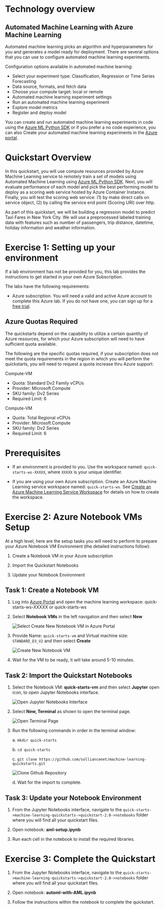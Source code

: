 # Technology overview

## Automated Machine Learning with Azure Machine Learning
Automated machine learning picks an algorithm and hyperparameters for you and generates a model ready for deployment. There are several options that you can use to configure automated machine learning experiments.

Configuration options available in automated machine learning:

- Select your experiment type: Classification, Regression or Time Series Forecasting
- Data source, formats, and fetch data
- Choose your compute target: local or remote
- Automated machine learning experiment settings
- Run an automated machine learning experiment
- Explore model metrics
- Register and deploy model

You can create and run automated machine learning experiments in code using the [Azure ML Python SDK](https://docs.microsoft.com/en-us/azure/machine-learning/service/how-to-configure-auto-train) or if you prefer a no code experience, you can also Create your automated machine learning experiments in the [Azure portal](https://docs.microsoft.com/en-us/azure/machine-learning/service/how-to-create-portal-experiments).

# Quickstart Overview

In this quickstart, you will use compute resources provided by Azure Machine Learning service to remotely train a set of models using Automated Machine Learning using [Azure ML Python SDK](https://docs.microsoft.com/en-us/azure/machine-learning/service/how-to-configure-auto-train). Next, you will evaluate performance of each model and pick the best performing model to deploy as a scoring web service hosted by Azure Container Instance. Finally, you will test the scoring web service: (1) by make direct calls on service object, (2) by calling the service end point (Scoring URI) over http.

As part of this quickstart, we will be building a regression model to predict Taxi Fares in New York City. We will use a preprocessed labeled training data with features such as number of passengers, trip distance, datetime, holiday information and weather information.

# Exercise 1: Setting up your environment 

If a lab environment has not be provided for you, this lab provides the instructions to get started in your own Azure Subscription.

The labs have the following requirements:
- Azure subscription. You will need a valid and active Azure account to complete this Azure lab. If you do not have one, you can sign up for a [free trial](https://azure.microsoft.com/en-us/free/).

## Azure Quotas Required
The quickstarts depend on the capability to utilize a certain quantity of Azure resources, for which your Azure subscription will need to have sufficient quota available. 

The following are the specific quotas required, if your subscription does not meet the quota requirements in the region in which you will perform the quickstarts, you will need to request a quota increase thru Azure support:

Compute-VM
- Quota: Standard Dv2 Family vCPUs
- Provider: Microsoft.Compute
- SKU family: Dv2 Series
- Required Limit: 6

Compute-VM
- Quota: Total Regional vCPUs
- Provider: Microsoft.Compute
- SKU family: Dv2 Series
- Required Limit: 6

# Prerequisites

- If an environment is provided to you. Use the workspace named: `quick-starts-ws-XXXXX`, where `XXXXX` is your unique identifier.

- If you are using your own Azure subscription. Create an Azure Machine Learning service workspace named: `quick-starts-ws`. See [Create an Azure Machine Learning Service Workspace](https://docs.microsoft.com/en-us/azure/machine-learning/service/setup-create-workspace) for details on how to create the workspace.

# Exercise 2: Azure Notebook VMs Setup

At a high level, here are the setup tasks you will need to perform to prepare your Azure Notebook VM Environment (the detailed instructions follow):

1. Create a Notebook VM in your Azure subscription

2. Import the Quickstart Notebooks

3. Update your Notebook Environment 

## Task 1: Create a Notebook VM

1. Log into [Azure Portal](https://portal.azure.com/) and open the machine learning workspace: quick-starts-ws-XXXXX or quick-starts-ws

2. Select **Notebook VMs** in the left navigation and then select **New**

   ![Select Create New Notebook VM in Azure Portal](images/01.png)

3. Provide Name: `quick-starts-vm` and Virtual machine size: `STANDARD_D3_V2` and then select **Create**

   ![Create New Notebook VM](images/02.png)
  
4. Wait for the VM to be ready, it will take around 5-10 minutes.


## Task 2: Import the Quickstart Notebooks

1. Select the Notebook VM: **quick-starts-vm** and then select **Jupyter** open icon, to open Jupyter Notebooks interface.

   ![Open Jupyter Notebooks Interface](images/03.png)

2. Select **New, Terminal** as shown to open the terminal page.

   ![Open Terminal Page](images/04.png)
  
3. Run the following commands in order in the terminal window:

   a. `mkdir quick-starts`
   
   b. `cd quick-starts`
   
   c. `git clone https://github.com/solliancenet/machine-learning-quickstarts.git`
   
      ![Clone Github Repository](images/05.png)
   
   d. Wait for the import to complete.


## Task 3: Update your Notebook Environment 

1. From the Jupyter Notebooks interface, navigate to the `quick-starts->machine-learning-quickstarts->quickstart-2.0->notebooks` folder where you will find all your quickstart files.

2. Open notebook: **aml-setup.ipynb**

3. Run each cell in the notebook to install the required libraries.

# Exercise 3: Complete the Quickstart

1. From the Jupyter Notebooks interface, navigate to the `quick-starts->machine-learning-quickstarts->quickstart-2.0->notebooks` folder where you will find all your quickstart files.

2. Open notebook: **automl-with-AML.ipynb**

3. Follow the instructions within the notebook to complete the quickstart.
